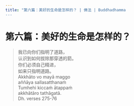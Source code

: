 ```yaml
---
title: "第六篇：美好的生命是怎样的？ | 佛法 | Buddhadhamma
---
```


# 第六篇：美好的生命是怎样的？

> 我已向你们指明了道路，  
> 认识到如何拔除那穿透的箭。  
> 你们必须自己精进，  
> 如来只指明道路。  
> Akkhāto vo mayā maggo  
> aññāya sallasatthanaṁ  
> Tumhehi kiccaṁ ātappaṁ  
> akkhātāro tathāgatā.  
> Dh. verses 275-76